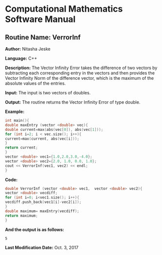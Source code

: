 # Computational Mathematics Software Manual

## **Routine Name:** VerrorInf

**Author:** Nitasha Jeske

**Language:** C++

**Description:** The Vector Infinity Error takes the difference of two vectors by subtracting each corresponding entry in the vectors and then provides the Vector Infinity Norm of the difference vector, which is the maximum of the absolute values of the entries. 

**Input:**  The input is two vectors of doubles.

**Output:** The routine returns the Vector Infinity Error of type double.

**Example:**
```C++
int main(){
double maxEntry (vector <double> vec){
double current=max(abs(vec[0]), abs(vec[1]));
for (int i=2; i < vec.size(); i++){
current=max(current, abs(vec[i]));
}
return current;
}
vector <double> vec1={1.0,2.0,3.0,-4.0};
vector <double> vec2={2.0, 1.0, 0.0, 1.0};
cout << VerrorInf(vec1, vec2) << endl;
}
```

**Code:**
```C++
double VerrorInf (vector <double> vec1,  vector <double> vec2){
vector <double> vecdiff;
for (int i=0; i<vec1.size(); i++){
vecdiff.push_back(vec1[i]-vec2[i]);
}
double maximum= maxEntry(vecdiff);
return maximum;
}
```

**And the output is as follows:**  
```
5
```

**Last Modification Date:**
Oct. 3, 2017
